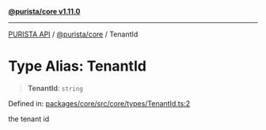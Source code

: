 [**@purista/core v1.11.0**](../README.md)

***

[PURISTA API](../../../packages.md) / [@purista/core](../README.md) / TenantId

# Type Alias: TenantId

> **TenantId**: `string`

Defined in: [packages/core/src/core/types/TenantId.ts:2](https://github.com/puristajs/purista/blob/master/packages/core/src/core/types/TenantId.ts#L2)

the tenant id

